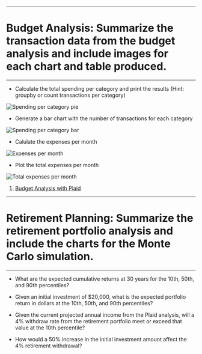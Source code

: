 *******************************************************************************
# Budget Analysis: Summarize the transaction data from the budget analysis and include images for each chart and table produced.
********************************************************************************

* Calculate the total spending per category and print the results (Hint: groupby or count transactions per category)

![Spending per category pie](Images/spending-per-category-pie.png)




* Generate a bar chart with the number of transactions for each category

![Spending per category bar](Images/spending-per-category-bar.png)




* Calulate the expenses per month

![Expenses per month](Images/expenses-per-month.png)




* Plot the total expenses per month

![Total expenses per month](Images/total-expenses-per-month.png)




1. [Budget Analysis with Plaid](#Budget-Analysis)






******************************************************************************
# Retirement Planning: Summarize the retirement portfolio analysis and include the charts for the Monte Carlo simulation.
*****************************************************************************

* What are the expected cumulative returns at 30 years for the 10th, 50th, and 90th percentiles?




* Given an initial investment of $20,000, what is the expected portfolio return in dollars at the 10th, 50th, and 90th percentiles?





* Given the current projected annual income from the Plaid analysis, will a 4% withdraw rate from the retirement portfolio meet or exceed that value at the 10th percentile?




* How would a 50% increase in the initial investment amount affect the 4% retirement withdrawal?



